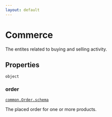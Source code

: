 ```yaml
---
layout: default
---
```


# Commerce

The entites related to buying and selling activity.
## Properties

`object`


###  order
[`common.Order.schema`](../common/Order.schema.md) 

The placed order for one or more products.



